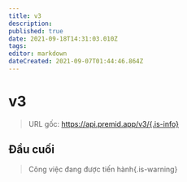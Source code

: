 ```yaml
---
title: v3
description:
published: true
date: 2021-09-18T14:31:03.010Z
tags:
editor: markdown
dateCreated: 2021-09-07T01:44:46.864Z
---
```


# v3

> URL gốc: https://api.premid.app/v3/{.is-info}


## Đầu cuối
> Công việc đang được tiến hành{.is-warning}